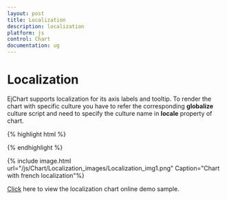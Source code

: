 ```yaml
---
layout: post
title: Localization
description: localization
platform: js
control: Chart
documentation: ug
---
```


# Localization

EjChart supports localization for its axis labels and tooltip. To render the chart with specific culture you have to refer the corresponding **globalize** culture script and need to specify the culture name in **locale** property of chart.   

{% highlight html %}


<head> 
<!--Refer french globalize culture script-->
<script src="../scripts/cultures/globalize.culture.fr-FR.min.js"></script>
</head>

<body>
    <div id="chartcontainer"></div>
   
<script>
      $("#chartcontainer").ejChart({
                  //  ...
                  //Render chart in french locale
                  locale: 'fr-FR',
      });
  </script>

</body>


{% endhighlight %}

{% include image.html url="/js/Chart/Localization_images/Localization_img1.png" Caption="Chart with french localization"%}

[Click](http://js.syncfusion.com/demos/web/#!/azure/chart/chartcustomization/localization) here to view the localization chart online demo sample.



